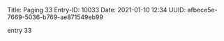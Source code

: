 Title: Paging 33
Entry-ID: 10033
Date: 2021-01-10 12:34
UUID: afbece5e-7669-5036-b769-ae871549eb99

entry 33
